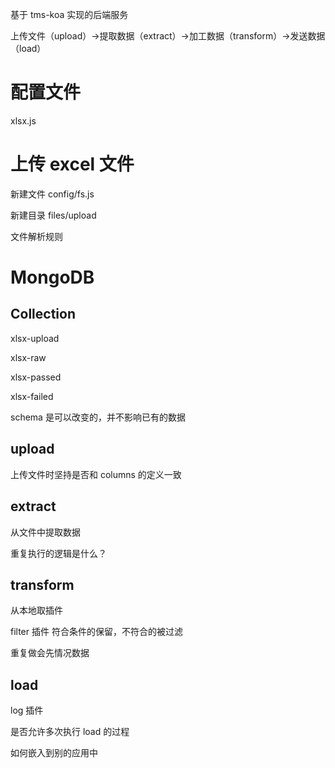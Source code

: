 基于 tms-koa 实现的后端服务

上传文件（upload）->提取数据（extract）->加工数据（transform）->发送数据（load）

# 配置文件

xlsx.js

# 上传 excel 文件

新建文件 config/fs.js

新建目录 files/upload

文件解析规则

# MongoDB

## Collection

xlsx-upload

xlsx-raw

xlsx-passed

xlsx-failed

schema 是可以改变的，并不影响已有的数据

## upload

上传文件时坚持是否和 columns 的定义一致

## extract

从文件中提取数据

重复执行的逻辑是什么？

## transform

从本地取插件

filter 插件 符合条件的保留，不符合的被过滤

重复做会先情况数据

## load

log 插件

是否允许多次执行 load 的过程

如何嵌入到别的应用中
